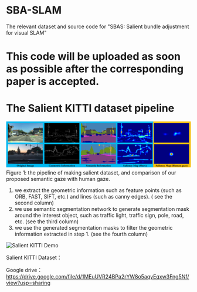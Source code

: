 # SBA-SLAM
The relevant dataset and source code for "SBAS: Salient bundle adjustment for visual SLAM"
# This code will be uploaded as soon as possible after the corresponding paper is accepted.

# The Salient KITTI dataset pipeline
![figure1](/figure/figure1.jpg)
Figure 1: the pipeline of making salient dataset, and comparison of our proposed semantic gaze with human gaze. 
1) we extract the geometric information such as feature points (such as ORB, FAST, SIFT, etc.) and lines (such as canny edges). ( see the second column)
2) we use semantic segmentation network to generate segmentation mask around the interest object, such as traffic light, traffic sign, pole, road, etc. (see the third column)
3) we use the generated segmentation masks to filter the geometric information extracted in step 1. (see the fourth column)


![Salient KITTI Demo](https://www.bilibili.com/video/BV15f4y1y7Su)


Salient KITTI Dataset：

Google drive： https://drive.google.com/file/d/1MEuUVR24BPa2rYW8o5aqyEqxw3Fng5Nf/view?usp=sharing
